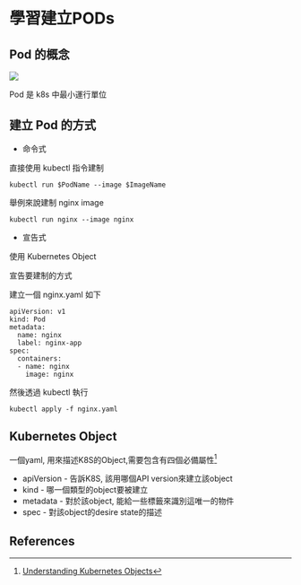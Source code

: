 # 學習建立PODs

## Pod 的概念

![](https://i.imgur.com/CUs7Se9.png)

Pod 是 k8s 中最小運行單位

## 建立 Pod 的方式

* 命令式

直接使用 kubectl 指令建制

```shell=
kubectl run $PodName --image $ImageName
```

舉例來說建制 nginx image

```shell=
kubectl run nginx --image nginx
```

* 宣告式

使用 Kubernetes Object 

宣告要建制的方式

建立一個 nginx.yaml 如下

```yaml=
apiVersion: v1
kind: Pod
metadata:
  name: nginx
  label: nginx-app
spec:
  containers:
  - name: nginx
    image: nginx
```

然後透過 kubectl 執行

```shell=
kubectl apply -f nginx.yaml
```
## Kubernetes Object
一個yaml, 用來描述K8S的Object,需要包含有四個必備屬性[^1]
- apiVersion - 告訴K8S, 該用哪個API version來建立該object
- kind - 哪一個類型的object要被建立
- metadata - 對於該object, 能給一些標籤來識別這唯一的物件
- spec - 對該object的desire state的描述

## References
[^1]: [Understanding Kubernetes Objects](https://kubernetes.io/docs/concepts/overview/working-with-objects/kubernetes-objects/#required-fields) 

[^2]: [k8s workload Pod](https://kubernetes.io/docs/concepts/workloads/pods/)